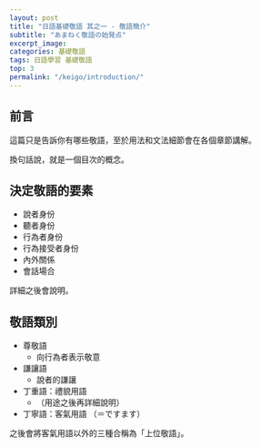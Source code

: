 ```yaml
---
layout: post
title: "日語基礎敬語 其之一 - 敬語簡介"
subtitle: "あまねく敬語の始発点"
excerpt_image: 
categories: 基礎敬語
tags: 日語學習 基礎敬語
top: 3
permalink: "/keigo/introduction/"
---
```


## 前言

這篇只是告訴你有哪些敬語，至於用法和文法細節會在各個章節講解。

換句話說，就是一個目次的概念。

## 決定敬語的要素

- 說者身份
- 聽者身份
- 行為者身份
- 行為接受者身份
- 內外關係
- 會話場合

詳細之後會說明。

## 敬語類別
- 尊敬語
    - 向行為者表示敬意
- 謙讓語
    - 說者的謙讓
- 丁重語：禮貌用語
    - （用途之後再詳細說明）
- 丁寧語：客氣用語 （＝ですます）

之後會將客氣用語以外的三種合稱為「上位敬語」。